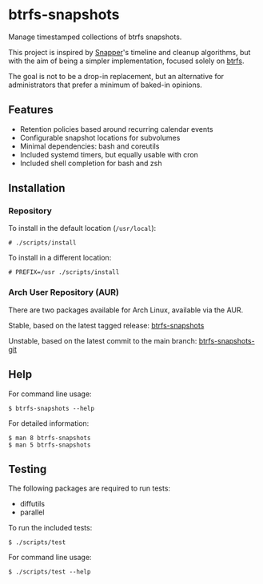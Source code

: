 # btrfs-snapshots

Manage timestamped collections of btrfs snapshots.

This project is inspired by [Snapper][snapper]'s timeline and cleanup algorithms, but with the aim of being a simpler implementation, focused solely on [btrfs][btrfs].

The goal is not to be a drop-in replacement, but an alternative for administrators that prefer a minimum of baked-in opinions.

## Features

- Retention policies based around recurring calendar events
- Configurable snapshot locations for subvolumes
- Minimal dependencies: bash and coreutils
- Included systemd timers, but equally usable with cron
- Included shell completion for bash and zsh

## Installation

### Repository

To install in the default location (`/usr/local`):

    # ./scripts/install

To install in a different location:

    # PREFIX=/usr ./scripts/install

### Arch User Repository (AUR)

There are two packages available for Arch Linux, available via the AUR.

Stable, based on the latest tagged release:
[btrfs-snapshots][aur]

Unstable, based on the latest commit to the main branch:
[btrfs-snapshots-git][aur-git]

## Help

For command line usage:

    $ btrfs-snapshots --help

For detailed information:

    $ man 8 btrfs-snapshots
    $ man 5 btrfs-snapshots

## Testing

The following packages are required to run tests:

- diffutils
- parallel

To run the included tests:

    $ ./scripts/test

For command line usage:

    $ ./scripts/test --help

[btrfs]: https://btrfs.readthedocs.io/en/latest/index.html
[snapper]: http://snapper.io/
[aur]: https://aur.archlinux.org/packages/btrfs-snapshots/
[aur-git]: https://aur.archlinux.org/packages/btrfs-snapshots-git/
